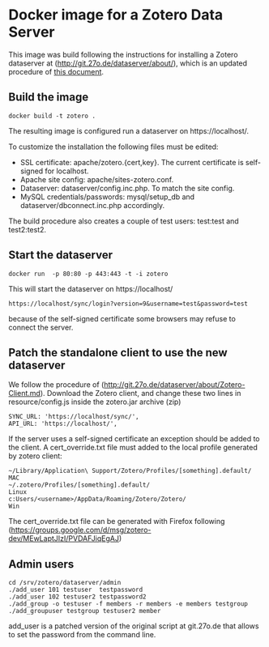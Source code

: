 # Docker image for a Zotero Data Server

This image was build following the instructions for installing a Zotero dataserver at (http://git.27o.de/dataserver/about/), which is an updated procedure of [this document](https://github.com/Panzerkampfwagen/dataserver/blob/master/misc/Zotero_Data_Server_Installation_Debian.pdf).


## Build the image

    docker build -t zotero .

The resulting image is configured run a dataserver on https://localhost/.

To customize the installation the following files must be edited:
* SSL certificate: apache/zotero.{cert,key}. The current certificate is self-signed for localhost.
* Apache site config: apache/sites-zotero.conf. 
* Dataserver: dataserver/config.inc.php. To match the site config.
* MySQL credentials/passwords: mysql/setup\_db and dataserver/dbconnect.inc.php accordingly.

The build procedure also creates a couple of test users: test:test and test2:test2.


## Start the dataserver

    docker run  -p 80:80 -p 443:443 -t -i zotero

This will start the dataserver on https://localhost/ 

    https://localhost/sync/login?version=9&username=test&password=test

because of the self-signed certificate some browsers may refuse to connect the server.


## Patch the standalone client to use the new dataserver

We follow the procedure of (http://git.27o.de/dataserver/about/Zotero-Client.md).
Download the Zotero client, and change these two lines in resource/config.js inside the zotero.jar archive (zip)

    SYNC_URL: 'https://localhost/sync/',
    API_URL: 'https://localhost/',

If the server uses a self-signed certificate an exception should be added to the client. A cert\_override.txt file must added to the local profile generated by zotero client:

    ~/Library/Application\ Support/Zotero/Profiles/[something].default/      MAC
    ~/.zotero/Profiles/[something].default/                                  Linux
    c:Users/<username>/AppData/Roaming/Zotero/Zotero/                        Win

The cert\_override.txt file can be generated with Firefox following (https://groups.google.com/d/msg/zotero-dev/MEwLaptJIzI/PVDAFJiqEgAJ)


## Admin users 

    cd /srv/zotero/dataserver/admin 
    ./add_user 101 testuser  testpassword
    ./add_user 102 testuser2 testpassword2
    ./add_group -o testuser -f members -r members -e members testgroup 
    ./add_groupuser testgroup testuser2 member 

add\_user is a patched version of the original script at git.27o.de that allows to set the password from the command line.
